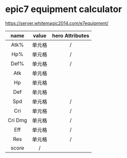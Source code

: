 # epic7 equipment calculator


https://server.whitemagic2014.com/e7equipment/

|  name   |  value  |  hero Attributes |
|   :----:   |  :----:   | :----:   | 
| Atk% | 单元格 |  / | 
| Hp%   | 单元格 | /| 
| Def%   | 单元格 | /| 
| Atk  | 单元格 |
| Hp   | 单元格 |
| Def  | 单元格 |
| Spd  | 单元格 | /| 
| Cri  | 单元格 | /| 
| Cri Dmg  | 单元格 | /| 
| Eff  | 单元格 | /| 
| Res  | 单元格 | /|
| score  | / | | 
